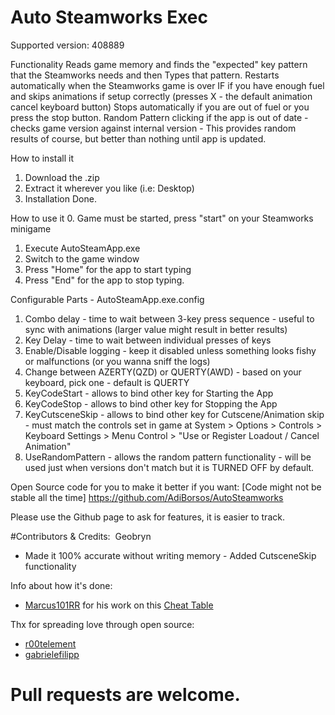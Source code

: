 # Auto Steamworks Exec
Supported version: 408889

Functionality
Reads game memory and finds the "expected" key pattern that the Steamworks needs and then Types that pattern.
Restarts automatically when the Steamworks game is over IF if you have enough fuel and skips animations if setup correctly (presses X - the default animation cancel keyboard button)
Stops automatically if you are out of fuel or you press the stop button.
Random Pattern clicking if the app is out of date - checks game version against internal version - This provides random results of course, but better than nothing until app is updated.

How to install it
1. Download the .zip 
2. Extract it wherever you like (i.e: Desktop)
3. Installation Done.

How to use it
0. Game must be started, press "start" on your Steamworks minigame
1. Execute AutoSteamApp.exe
2. Switch to the game window 
3. Press "Home" for the app to start typing
4. Press "End" for the app to stop typing.

Configurable Parts - AutoSteamApp.exe.config
1. Combo delay - time to wait between 3-key press sequence - useful to sync with animations (larger value might result in better results)
2. Key Delay - time to wait between individual presses of keys
3. Enable/Disable logging - keep it disabled unless something looks fishy or malfunctions (or you wanna sniff the logs)
4. Change between AZERTY(QZD) or QUERTY(AWD) - based on your keyboard, pick one - default is QUERTY
5. KeyCodeStart - allows to bind other key for Starting the App
6. KeyCodeStop - allows to bind other key for Stopping the App
7. KeyCutsceneSkip - allows to bind other key for Cutscene/Animation skip - must match the controls set in game at System > Options > Controls > Keyboard Settings > Menu Control > "Use or Register Loadout / Cancel Animation"
8. UseRandomPattern - allows the random pattern functionality - will be used just when versions don't match but it is TURNED OFF by default.

Open Source code for you to make it better if you want: [Code might not be stable all the time] https://github.com/AdiBorsos/AutoSteamworks

Please use the Github page to ask for features, it is easier to track.

﻿#Contributors & Credits:
﻿
Geobryn﻿ 
- Made it 100% accurate without writing memory
﻿﻿- Added CutsceneSkip functionality

Info about how it's done:
* [Marcus101RR]( https://fearlessrevolution.com/memberlist.php?mode=viewprofile&u=438 ) for his work on this [Cheat Table](https://fearlessrevolution.com/viewtopic.php?f=4&t=9923)

Thx for spreading love through open source:
* [r00telement](https://github.com/r00telement/SmartHunter) 
* [gabrielefilipp](https://github.com/gabrielefilipp/SmartHunter)

# Pull requests are welcome.
